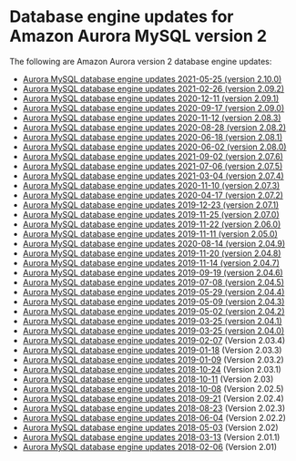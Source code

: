 # Database engine updates for Amazon Aurora MySQL version 2<a name="AuroraMySQL.Updates.20Updates"></a>

The following are Amazon Aurora version 2 database engine updates:<a name="aurora_2x_updates"></a>
+ [Aurora MySQL database engine updates 2021\-05\-25 \(version 2\.10\.0\)](AuroraMySQL.Updates.2100.md)
+ [Aurora MySQL database engine updates 2021\-02\-26 \(version 2\.09\.2\)](AuroraMySQL.Updates.2092.md)
+ [Aurora MySQL database engine updates 2020\-12\-11 \(version 2\.09\.1\)](AuroraMySQL.Updates.2091.md)
+ [Aurora MySQL database engine updates 2020\-09\-17 \(version 2\.09\.0\)](AuroraMySQL.Updates.2090.md)
+ [Aurora MySQL database engine updates 2020\-11\-12 \(version 2\.08\.3\)](AuroraMySQL.Updates.2083.md)
+ [Aurora MySQL database engine updates 2020\-08\-28 \(version 2\.08\.2\)](AuroraMySQL.Updates.2082.md)
+ [Aurora MySQL database engine updates 2020\-06\-18 \(version 2\.08\.1\)](AuroraMySQL.Updates.2081.md)
+ [Aurora MySQL database engine updates 2020\-06\-02 \(version 2\.08\.0\)](AuroraMySQL.Updates.2080.md)
+ [Aurora MySQL database engine updates 2021\-09\-02 \(version 2\.07\.6\)](AuroraMySQL.Updates.2076.md)
+ [Aurora MySQL database engine updates 2021\-07\-06 \(version 2\.07\.5\)](AuroraMySQL.Updates.2075.md)
+ [Aurora MySQL database engine updates 2021\-03\-04 \(version 2\.07\.4\)](AuroraMySQL.Updates.2074.md)
+ [Aurora MySQL database engine updates 2020\-11\-10 \(version 2\.07\.3\)](AuroraMySQL.Updates.2073.md)
+ [Aurora MySQL database engine updates 2020\-04\-17 \(version 2\.07\.2\)](AuroraMySQL.Updates.2072.md)
+ [Aurora MySQL database engine updates 2019\-12\-23 \(version 2\.07\.1\)](AuroraMySQL.Updates.2071.md)
+ [Aurora MySQL database engine updates 2019\-11\-25 \(version 2\.07\.0\)](AuroraMySQL.Updates.2070.md)
+ [Aurora MySQL database engine updates 2019\-11\-22 \(version 2\.06\.0\)](AuroraMySQL.Updates.2060.md)
+ [Aurora MySQL database engine updates 2019\-11\-11 \(version 2\.05\.0\)](AuroraMySQL.Updates.2050.md)
+ [Aurora MySQL database engine updates 2020\-08\-14 \(version 2\.04\.9\)](AuroraMySQL.Updates.2049.md)
+ [Aurora MySQL database engine updates 2019\-11\-20 \(version 2\.04\.8\)](AuroraMySQL.Updates.2048.md)
+ [Aurora MySQL database engine updates 2019\-11\-14 \(version 2\.04\.7\)](AuroraMySQL.Updates.2047.md)
+ [Aurora MySQL database engine updates 2019\-09\-19 \(version 2\.04\.6\)](AuroraMySQL.Updates.2046.md)
+ [Aurora MySQL database engine updates 2019\-07\-08 \(version 2\.04\.5\)](AuroraMySQL.Updates.2045.md)
+ [Aurora MySQL database engine updates 2019\-05\-29 \(version 2\.04\.4\)](AuroraMySQL.Updates.2044.md)
+ [Aurora MySQL database engine updates 2019\-05\-09 \(version 2\.04\.3\)](AuroraMySQL.Updates.2043.md)
+ [Aurora MySQL database engine updates 2019\-05\-02 \(version 2\.04\.2\)](AuroraMySQL.Updates.2042.md)
+ [Aurora MySQL database engine updates 2019\-03\-25 \(version 2\.04\.1\)](AuroraMySQL.Updates.2041.md)
+ [Aurora MySQL database engine updates 2019\-03\-25 \(version 2\.04\.0\)](AuroraMySQL.Updates.204.md)
+ [Aurora MySQL database engine updates 2019\-02\-07](AuroraMySQL.Updates.2034.md) \(Version 2\.03\.4\)
+ [Aurora MySQL database engine updates 2019\-01\-18](AuroraMySQL.Updates.2033.md) \(Version 2\.03\.3\)
+ [Aurora MySQL database engine updates 2019\-01\-09](AuroraMySQL.Updates.2032.md) \(Version 2\.03\.2\)
+ [Aurora MySQL database engine updates 2018\-10\-24](AuroraMySQL.Updates.2031.md) \(Version 2\.03\.1\)
+ [Aurora MySQL database engine updates 2018\-10\-11](AuroraMySQL.Updates.203.md) \(Version 2\.03\)
+ [Aurora MySQL database engine updates 2018\-10\-08](AuroraMySQL.Updates.2025.md) \(Version 2\.02\.5\)
+ [Aurora MySQL database engine updates 2018\-09\-21](AuroraMySQL.Updates.2024.md) \(Version 2\.02\.4\)
+ [Aurora MySQL database engine updates 2018\-08\-23](AuroraMySQL.Updates.2023.md) \(Version 2\.02\.3\)
+ [Aurora MySQL database engine updates 2018\-06\-04](AuroraMySQL.Updates.2022.md) \(Version 2\.02\.2\)
+ [Aurora MySQL database engine updates 2018\-05\-03](AuroraMySQL.Updates.202.md) \(Version 2\.02\)
+ [Aurora MySQL database engine updates 2018\-03\-13](AuroraMySQL.Updates.2011.md) \(Version 2\.01\.1\)
+ [Aurora MySQL database engine updates 2018\-02\-06](AuroraMySQL.Updates.20180206.md) \(Version 2\.01\)